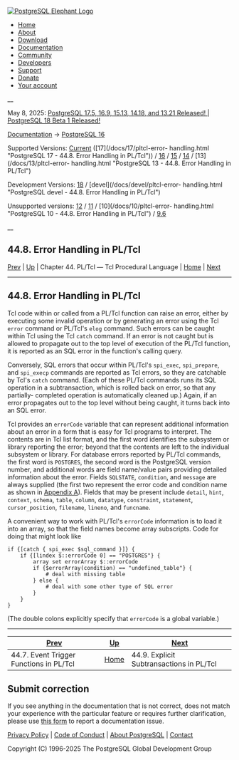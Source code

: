 [ ![PostgreSQL Elephant Logo](/media/img/about/press/elephant.png) ](/)

  * [Home](/ "Home")
  * [About](/about/ "About")
  * [Download](/download/ "Download")
  * [Documentation](/docs/ "Documentation")
  * [Community](/community/ "Community")
  * [Developers](/developer/ "Developers")
  * [Support](/support/ "Support")
  * [Donate](/about/donate/ "Donate")
  * [Your account](/account/ "Your account")

__

May 8, 2025: [ PostgreSQL 17.5, 16.9, 15.13, 14.18, and 13.21 Released! ](/about/news/postgresql-175-169-1513-1418-and-1321-released-3072/) | [ PostgreSQL 18 Beta 1 Released! ](/about/news/postgresql-18-beta-1-released-3070/)

[Documentation](/docs/ "Documentation") -> [PostgreSQL
16](/docs/16/index.html)

Supported Versions: [Current](/docs/current/pltcl-error-handling.html
"PostgreSQL 17 - 44.8. Error Handling in PL/Tcl") ([17](/docs/17/pltcl-error-
handling.html "PostgreSQL 17 - 44.8. Error Handling in PL/Tcl")) /
[16](/docs/16/pltcl-error-handling.html "PostgreSQL 16 - 44.8. Error Handling
in PL/Tcl") / [15](/docs/15/pltcl-error-handling.html "PostgreSQL 15 -
44.8. Error Handling in PL/Tcl") / [14](/docs/14/pltcl-error-handling.html
"PostgreSQL 14 - 44.8. Error Handling in PL/Tcl") / [13](/docs/13/pltcl-error-
handling.html "PostgreSQL 13 - 44.8. Error Handling in PL/Tcl")

Development Versions: [18](/docs/18/pltcl-error-handling.html "PostgreSQL 18 -
44.8. Error Handling in PL/Tcl") / [devel](/docs/devel/pltcl-error-
handling.html "PostgreSQL devel - 44.8. Error Handling in PL/Tcl")

Unsupported versions: [12](/docs/12/pltcl-error-handling.html "PostgreSQL 12 -
44.8. Error Handling in PL/Tcl") / [11](/docs/11/pltcl-error-handling.html
"PostgreSQL 11 - 44.8. Error Handling in PL/Tcl") / [10](/docs/10/pltcl-error-
handling.html "PostgreSQL 10 - 44.8. Error Handling in PL/Tcl") /
[9.6](/docs/9.6/pltcl-error-handling.html "PostgreSQL 9.6 - 44.8. Error
Handling in PL/Tcl")

__

44.8. Error Handling in PL/Tcl  
---  
[Prev](pltcl-event-trigger.html "44.7. Event Trigger Functions in PL/Tcl")  | [Up](pltcl.html "Chapter 44. PL/Tcl — Tcl Procedural Language") | Chapter 44. PL/Tcl — Tcl Procedural Language | [Home](index.html "PostgreSQL 16.9 Documentation") |  [Next](pltcl-subtransactions.html "44.9. Explicit Subtransactions in PL/Tcl")  
  
* * *

## 44.8. Error Handling in PL/Tcl #

Tcl code within or called from a PL/Tcl function can raise an error, either by
executing some invalid operation or by generating an error using the Tcl
`error` command or PL/Tcl's `elog` command. Such errors can be caught within
Tcl using the Tcl `catch` command. If an error is not caught but is allowed to
propagate out to the top level of execution of the PL/Tcl function, it is
reported as an SQL error in the function's calling query.

Conversely, SQL errors that occur within PL/Tcl's `spi_exec`, `spi_prepare`,
and `spi_execp` commands are reported as Tcl errors, so they are catchable by
Tcl's `catch` command. (Each of these PL/Tcl commands runs its SQL operation
in a subtransaction, which is rolled back on error, so that any partially-
completed operation is automatically cleaned up.) Again, if an error
propagates out to the top level without being caught, it turns back into an
SQL error.

Tcl provides an `errorCode` variable that can represent additional information
about an error in a form that is easy for Tcl programs to interpret. The
contents are in Tcl list format, and the first word identifies the subsystem
or library reporting the error; beyond that the contents are left to the
individual subsystem or library. For database errors reported by PL/Tcl
commands, the first word is `POSTGRES`, the second word is the PostgreSQL
version number, and additional words are field name/value pairs providing
detailed information about the error. Fields `SQLSTATE`, `condition`, and
`message` are always supplied (the first two represent the error code and
condition name as shown in [Appendix A](errcodes-appendix.html
"Appendix A. PostgreSQL Error Codes")). Fields that may be present include
`detail`, `hint`, `context`, `schema`, `table`, `column`, `datatype`,
`constraint`, `statement`, `cursor_position`, `filename`, `lineno`, and
`funcname`.

A convenient way to work with PL/Tcl's `errorCode` information is to load it
into an array, so that the field names become array subscripts. Code for doing
that might look like

    
    
    if {[catch { spi_exec $sql_command }]} {
        if {[lindex $::errorCode 0] == "POSTGRES"} {
            array set errorArray $::errorCode
            if {$errorArray(condition) == "undefined_table"} {
                # deal with missing table
            } else {
                # deal with some other type of SQL error
            }
        }
    }
    

(The double colons explicitly specify that `errorCode` is a global variable.)

* * *

[Prev](pltcl-event-trigger.html "44.7. Event Trigger Functions in PL/Tcl")  | [Up](pltcl.html "Chapter 44. PL/Tcl — Tcl Procedural Language") |  [Next](pltcl-subtransactions.html "44.9. Explicit Subtransactions in PL/Tcl")  
---|---|---  
44.7. Event Trigger Functions in PL/Tcl  | [Home](index.html "PostgreSQL 16.9 Documentation") |  44.9. Explicit Subtransactions in PL/Tcl  
  
## Submit correction

If you see anything in the documentation that is not correct, does not match
your experience with the particular feature or requires further clarification,
please use [this form](/account/comments/new/16/pltcl-error-handling.html/) to
report a documentation issue.

[Privacy Policy](/about/privacypolicy) | [Code of Conduct](/about/policies/coc/) | [About PostgreSQL](/about/) | [Contact](/about/contact/)  

Copyright (C) 1996-2025 The PostgreSQL Global Development Group

